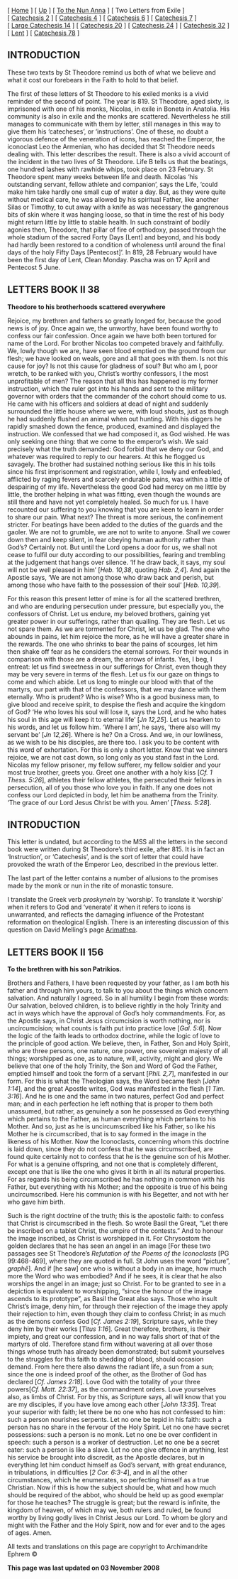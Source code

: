 \[ [Home](index.md) \] \[ [Up](theodore.md) \] \[ [To the Nun Anna](Anna-ep.md) \] \[ Two Letters from Exile \] \[ [Catechesis 2](ths02.md) \] \[ [Catechesis 4](ths04.md) \] \[ [Catechesis 6](ths06.md) \] \[ [Catechesis 7](ths07.md) \] \[ [Large Catechesis 14](ths14l.md) \] \[ [Catechesis 20](ths20.md) \] \[ [Catechesis 24](ths24.md) \] \[ [Catechesis 32](ths32.md) \] \[ [Lent](lent.md) \] \[ [Catechesis 78](Ths78.md) \]

INTRODUCTION
------------

These two texts by St Theodore remind us both of what we believe and what it cost our forebears in the Faith to hold to that belief.

The first of these letters of St Theodore to his exiled monks is a vivid reminder of the second of point. The year is 819. St Theodore, aged sixty, is imprisoned with one of his monks, Nicolas, in exile in Boneta in Anatolia. His community is also in exile and the monks are scattered. Nevertheless he still manages to communicate with them by letter, still manages in this way to give them his ‘catecheses’, or ‘instructions’. One of these, no doubt a vigorous defence of the veneration of icons, has reached the Emperor, the iconoclast Leo the Armenian, who has decided that St Theodore needs dealing with. This letter describes the result. There is also a vivid account of the incident in the two lives of St Theodore. Life B tells us that the beatings, one hundred lashes with rawhide whips, took place on 23 February. St Theodore spent many weeks between life and death. Nicolas ‘his outstanding servant, fellow athlete and companion’, says the Life, ‘could make him take hardly one small cup of water a day. But, as they were quite without medical care, he was allowed by his spiritual Father, like another Silas or Timothy, to cut away with a knife as was necessary the gangrenous bits of skin where it was hanging loose, so that in time the rest of his body might return little by little to stable health. In such constraint of bodily agonies then, Theodore, that pillar of fire of orthodoxy, passed through the whole stadium of the sacred Forty Days \[Lent\] and beyond, and his body had hardly been restored to a condition of wholeness until around the final days of the holy Fifty Days \[Pentecost\]’. In 819, 28 February would have been the first day of Lent, Clean Monday. Pascha was on 17 April and Pentecost 5 June.

LETTERS BOOK II
38
---------------

**Theodore to his brotherhoods scattered everywhere**

Rejoice, my brethren and fathers so greatly longed for, because the good news is of joy. Once again we, the unworthy, have been found worthy to confess our fair confession. Once again we have both been tortured for name of the Lord. For brother Nicolas too competed bravely and faithfully. We, lowly though we are, have seen blood emptied on the ground from our flesh; we have looked on weals, gore and all that goes with them. Is not this cause for joy? Is not this cause for gladness of soul? But who am I, poor wretch, to be ranked with you, Christ’s worthy confessors, I the most unprofitable of men? The reason that all this has happened is my former instruction, which the ruler got into his hands and sent to the military governor with orders that the commander of the cohort should come to us. He came with his officers and soldiers at dead of night and suddenly surrounded the little house where we were, with loud shouts, just as though he had suddenly flushed an animal when out hunting. With his diggers he rapidly smashed down the fence, produced, examined and displayed the instruction. We confessed that we had composed it, as God wished. He was only seeking one thing: that we come to the emperor’s wish. We said precisely what the truth demanded: God forbid that we deny our God, and whatever was required to reply to our hearers. At this he flogged us savagely. The brother had sustained nothing serious like this in his toils since his first imprisonment and registration, while I, lowly and enfeebled, afflicted by raging fevers and scarcely endurable pains, was within a little of despairing of my life. Nevertheless the good God had mercy on me little by little, the brother helping in what was fitting, even though the wounds are still there and have not yet completely healed. So much for us. I have recounted our suffering to you knowing that you are keen to learn in order to share our pain. What next? The threat is more serious, the confinement stricter. For beatings have been added to the duties of the guards and the gaoler. We are not to grumble, we are not to write to anyone. Shall we cower down then and keep silent, in fear obeying human authority rather than God’s? Certainly not. But until the Lord opens a door for us, we shall not cease to fulfil our duty according to our possibilities, fearing and trembling at the judgement that hangs over silence. ‘If he draw back, it says, my soul will not be well pleased in him’ \[*Heb. 10,38*, quoting *Hab. 2,4*\]. And again the Apostle says, ‘We are not among those who draw back and perish, but among those who have faith to the possession of their soul’ \[*Heb. 10,39*\].

For this reason this present letter of mine is for all the scattered brethren, and who are enduring persecution under pressure, but especially you, the confessors of Christ. Let us endure, my beloved brothers, gaining yet greater power in our sufferings, rather than quailing. They are flesh. Let us not spare them. As we are tormented for Christ, let us be glad. The one who abounds in pains, let him rejoice the more, as he will have a greater share in the rewards. The one who shrinks to bear the pains of scourges, let him then shake off fear as he considers the eternal sorrows. For their wounds in comparison with those are a dream, the arrows of infants. Yes, I beg, I entreat: let us find sweetness in our sufferings for Christ, even though they may be very severe in terms of the flesh. Let us fix our gaze on things to come and which abide. Let us long to mingle our blood with that of the martyrs, our part with that of the confessors, that we may dance with them eternally. Who is prudent? Who is wise? Who is a good business man, to give blood and receive spirit, to despise the flesh and acquire the kingdom of God? ‘He who loves his soul will lose it, says the Lord, and he who hates his soul in this age will keep it to eternal life’ \[*Jn 12,25*\]. Let us hearken to his words, and let us follow him. ‘Where I am’, he says, ‘there also will my servant be’ \[*Jn 12,26*\]. Where is he? On a Cross. And we, in our lowliness, as we wish to be his disciples, are there too. I ask you to be content with this word of exhortation. For this is only a short letter. Know that we sinners rejoice, we are not cast down, so long only as you stand fast in the Lord. Nicolas my fellow prisoner, my fellow sufferer, my fellow soldier and your most true brother, greets you. Greet one another with a holy kiss \[*Cf. 1 Thess. 5:26*\], athletes their fellow athletes, the persecuted their fellows in persecution, all of you those who love you in faith. If any one does not confess our Lord depicted in body, let him be anathema from the Trinity. ‘The grace of our Lord Jesus Christ be with you. Amen’ \[*Thess. 5:28*\].

INTRODUCTION
------------

This letter is undated, but according to the MSS all the letters in the second book were written during St Theodore’s third exile, after 815. It is in fact an ‘Instruction’, or ‘Catechesis’, and is the sort of letter that could have provoked the wrath of the Emperor Leo, described in the previous letter.

The last part of the letter contains a number of allusions to the promises made by the monk or nun in the rite of monastic tonsure.

I translate the Greek verb *proskynein* by ‘worship’. To translate it ‘worship’ when it refers to God and ‘venerate’ it when it refers to icons is unwarranted, and reflects the damaging influence of the Protestant reformation on theological English. There is an interesting discussion of this question on David Melling’s page [Arimathea](http://www.orthodox.co.uk).

LETTERS BOOK II
156
---------------

**To the brethren with his son Patrikios.**

Brothers and Fathers, I have been requested by your father, as I am both his father and through him yours, to talk to you about the things which concern salvation. And naturally I agreed. So in all humility I begin from these words: Our salvation, beloved children, is to believe rightly in the holy Trinity and act in ways which have the approval of God’s holy commandments. For, as the Apostle says, in Christ Jesus circumcision is worth nothing, nor is uncircumcision; what counts is faith put into practice love \[*Gal. 5:6*\]. Now the logic of the faith leads to orthodox doctrine, while the logic of love to the principle of good action. We believe, then, in Father, Son and Holy Spirit, who are three persons, one nature, one power, one sovereign majesty of all things; worshipped as one, as to nature, will, activity, might and glory. We believe that one of the holy Trinity, the Son and Word of God the Father, emptied himself and took the form of a servant \[*Phil. 2,7*\], manifested in our form. For this is what the Theologian says, the Word became flesh \[*John 1:14*\], and the great Apostle writes, God was manifested in the flesh \[*1 Tim. 3:16*\]. And he is one and the same in two natures, perfect God and perfect man; and in each perfection he left nothing that is proper to them both unassumed, but rather, as genuinely a son he possessed as God everything which pertains to the Father, as human everything which pertains to his Mother. And so, just as he is uncircumscribed like his Father, so like his Mother he is circumscribed, that is to say formed in the image in the likeness of his Mother. Now the Iconoclasts, concerning whom this doctrine is laid down, since they do not confess that he was circumscribed, are found quite certainly not to confess that he is the genuine son of his Mother. For what is a genuine offspring, and not one that is completely different, except one that is like the one who gives it birth in all its natural properties. For as regards his being circumscribed he has nothing in common with his Father, but everything with his Mother; and the opposite is true of his being uncircumscribed. Here his communion is with his Begetter, and not with her who gave him birth.

Such is the right doctrine of the truth; this is the apostolic faith: to confess that Christ is circumscribed in the flesh. So wrote Basil the Great, “Let there be inscribed on a tablet Christ, the umpire of the contests.” And to honour the image inscribed, as Christ is worshipped in it. For Chrysostom the golden declares that he has seen an angel in an image \[For these two passages see St Theodore’s *Refutation of the Poems of the Iconoclasts* \[PG 99:468-469\], where they are quoted in full. St John uses the word “picture”, *graphê*\]. And if \[he saw\] one who is without a body in an image, how much more the Word who was embodied? And if he sees, it is clear that he also worships the angel in an image; just so Christ. For to be granted to see in a depiction is equivalent to worshipping, “since the honour of the image ascends to its prototype”, as Basil the Great also says. Those who insult Christ’s image, deny him, for through their rejection of the image they apply their rejection to him, even though they claim to confess Christ; in as much as the demons confess God \[*Cf. James 2:19*\], Scripture says, while they deny him by their works \[*Titus 1:16*\]. Great therefore, brothers, is their impiety, and great our confession, and in no way falls short of that of the martyrs of old. Therefore stand firm without wavering at all over those things whose truth has already been demonstrated; but submit yourselves to the struggles for this faith to shedding of blood, should occasion demand. From here there also dawns the radiant life, a sun from a sun; since the one is indeed proof of the other, as the Brother of God has declared \[*Cf. James 2:18*\]. Love God with the totality of your three powers\[*Cf. Matt. 22:37*\], as the commandment orders. Love yourselves also, as limbs of Christ. For by this, as Scripture says, all will know that you are my disciples, if you have love among each other \[*John 13:35*\]. Treat your superior with faith; let there be no one who has not confessed to him: such a person nourishes serpents. Let no one be tepid in his faith: such a person has no share in the fervour of the Holy Spirit. Let no one have secret possessions: such a person is no monk. Let no one be over confident in speech: such a person is a worker of destruction. Let no one be a secret eater: such a person is like a slave. Let no one give offence in anything, lest his service be brought into discredit, as the Apostle declares, but in everything let him conduct himself as God’s servant, with great endurance, in tribulations, in difficulties \[*2 Cor. 6:3-4*\], and in all the other circumstances, which he enumerates, so perfecting himself as a true Christian. Now if this is how the subject should be, what and how much should be required of the abbot, who should be held up as good exemplar for those he teaches? The struggle is great; but the reward is infinite, the kingdom of heaven, of which may we, both rulers and ruled, be found worthy by living godly lives in Christ Jesus our Lord. To whom be glory and might with the Father and the Holy Spirit, now and for ever and to the ages of ages. Amen.

All texts and translations on this page are copyright to
Archimandrite Ephrem ©

**This page was last updated on 03 November 2008**
